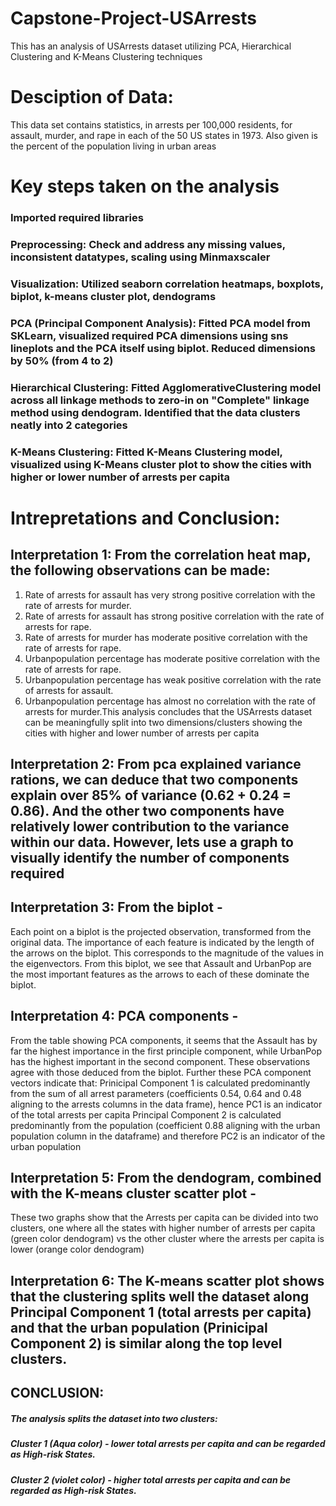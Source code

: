 # Capstone-Project-USArrests
This has an analysis of USArrests dataset utilizing PCA, Hierarchical Clustering and K-Means Clustering techniques

# Desciption of Data: 
This data set contains statistics, in arrests per 100,000 residents,
for assault, murder, and rape in each of the 50 US states in 1973. Also given is the
percent of the population living in urban areas

# Key steps taken on the analysis
### Imported required libraries
### Preprocessing: Check and address any missing values, inconsistent datatypes, scaling using Minmaxscaler
### Visualization: Utilized seaborn correlation heatmaps, boxplots, biplot, k-means cluster plot, dendograms
### PCA (Principal Component Analysis): Fitted PCA model from SKLearn, visualized required PCA dimensions using sns lineplots and the PCA itself using biplot. Reduced dimensions by 50% (from 4 to 2)
### Hierarchical Clustering: Fitted AgglomerativeClustering model across all linkage methods to zero-in on "Complete" linkage method using dendogram. Identified that the data clusters neatly into 2 categories
### K-Means Clustering: Fitted K-Means Clustering model, visualized using K-Means cluster plot to show the cities with higher or lower number of arrests per capita

# Intrepretations and Conclusion: 

## Interpretation 1: From the correlation heat map, the following observations can be made:
1) Rate of arrests for assault has very strong positive correlation with the rate of arrests for murder.
2) Rate of arrests for assault has strong positive correlation with the rate of arrests for rape.
3) Rate of arrests for murder has moderate positive correlation with the rate of arrests for rape.
4) Urbanpopulation percentage has moderate positive correlation with the rate of arrests for rape.
5) Urbanpopulation percentage has weak positive correlation with the rate of arrests for assault.
6) Urbanpopulation percentage has almost no correlation with the rate of arrests for murder.This analysis concludes that the USArrests dataset can be meaningfully split into two dimensions/clusters showing the cities with higher and lower number of arrests per capita

## Interpretation 2: From pca explained variance rations, we can deduce that two components explain over 85% of variance (0.62 + 0.24 = 0.86). And the other two components have relatively lower contribution to the variance within our data. However, lets use a graph to visually identify the number of components required

## Interpretation 3: From the biplot - 
Each point on a biplot is the projected observation, transformed from the original data. The importance of each feature is indicated by the length of the arrows on the biplot. This corresponds to the magnitude of the values in the eigenvectors. From this biplot, we see that Assault and UrbanPop are the most important features as the arrows to each of these dominate the biplot.

## Interpretation 4: PCA components - 
From the table showing PCA components, it seems that the Assault has by far the highest importance in the first principle component, while UrbanPop has the highest important in the second component. These observations agree with those deduced from the biplot. 
Further these PCA component vectors indicate that:
Prinicipal Component 1 is calculated predominantly from the sum of all arrest parameters (coefficients 0.54, 0.64 and 0.48 aligning to the arrests columns in the data frame), hence PC1 is an indicator of the total arrests per capita
Principal Component 2 is calculated predominantly from the population (coefficient 0.88 aligning with the urban population column in the dataframe) and therefore PC2 is an indicator of the urban population

## Interpretation 5: From the dendogram, combined with the K-means cluster scatter plot - 
These two graphs show that the Arrests per capita can be divided into two clusters, one where all the states with higher number of arrests per capita (green color dendogram) vs the other cluster where the arrests per capita is lower (orange color dendogram)


## Interpretation 6: The K-means scatter plot shows that the clustering splits well the dataset along Principal Component 1 (total arrests per capita) and that the urban population (Prinicipal Component 2) is similar along the top level clusters.

## CONCLUSION:

##### The analysis splits the dataset into two clusters:
##### Cluster 1 (Aqua color) - lower total arrests per capita and can be regarded as High-risk States.
##### Cluster 2 (violet color) - higher total arrests per capita  and can be regarded as High-risk States.
